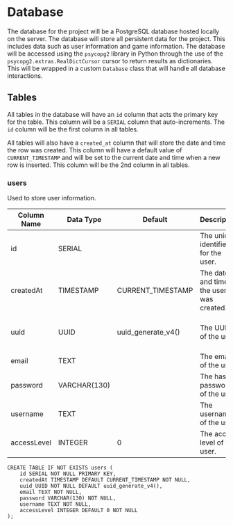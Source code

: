 # Database

The database for the project will be a PostgreSQL database hosted locally on the server. The database will store all 
persistent data for the project. This includes data such as user information and game information. The database will be
accessed using the `psycopg2` library in Python through the use of the `psycopg2.extras.RealDictCursor` cursor to return
results as dictionaries. This will be wrapped in a custom `Database` class that will handle all database interactions.

## Tables

All tables in the database will have an `id` column that acts the primary key for the table. This column will be a `SERIAL`
column that auto-increments. The `id` column will be the first column in all tables.

All tables will also have a `created_at` column that will store the date and time the row was created. This column will
have a default value of `CURRENT_TIMESTAMP` and will be set to the current date and time when a new row is inserted. This
column will be the 2nd column in all tables.

### users

Used to store user information.

| Column Name | Data Type    | Default            | Description                             | Extra                | Example                              |
|-------------|--------------|--------------------|-----------------------------------------|----------------------|--------------------------------------|
| id          | SERIAL       |                    | The unique identifier for the user.     | NOT NULL PRIMARY KEY | 1                                    |
| createdAt   | TIMESTAMP    | CURRENT_TIMESTAMP  | The date and time the user was created. | NOT NULL             | 2020-01-01 12:00:00                  |
| uuid        | UUID         | uuid_generate_v4() | The UUID of the user.                   | NOT NULL             | 123e4567-e89b-12d3-a456-426614174000 |
| email       | TEXT         |                    | The email of the user.                  | NOT NULL             |                                      |
| password    | VARCHAR(130) |                    | The hashed password of the user.        | NOT NULL             |                                      |
| username    | TEXT         |                    | The username of the user.               | NOT NULL             | user                                 |
| accessLevel | INTEGER      | 0                  | The access level of the user.           | NOT NULL             | 0                                    |

```postgresql
CREATE TABLE IF NOT EXISTS users (
    id SERIAL NOT NULL PRIMARY KEY,
    createdAt TIMESTAMP DEFAULT CURRENT_TIMESTAMP NOT NULL,
    uuid UUID NOT NULL DEFAULT uuid_generate_v4(),
    email TEXT NOT NULL,
    password VARCHAR(130) NOT NULL,
    username TEXT NOT NULL,
    accessLevel INTEGER DEFAULT 0 NOT NULL
);
```
